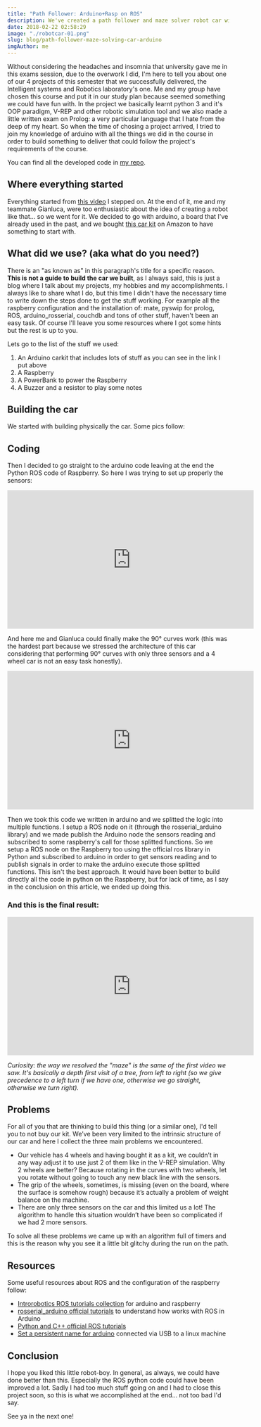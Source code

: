 ```yaml
---
title: "Path Follower: Arduino+Rasp on ROS"
description: We've created a path follower and maze solver robot car with, arduino, raspberry, ROS, Vrep and a bunch of other stuff
date: 2018-02-22 02:58:29
image: "./robotcar-01.png"
slug: blog/path-follower-maze-solving-car-arduino
imgAuthor: me
---
```


Without considering the headaches and insomnia that university gave me in this exams session, due to the overwork I did, I'm here to tell you about one of our 4 projects of this semester that we successfully delivered, the Intelligent systems and Robotics laboratory's one.
Me and my group have chosen this course and put it in our study plan because seemed something we could have fun with. In the project we basically learnt python 3 and it's OOP paradigm, V-REP and other robotic simulation tool and we also made a little written exam on Prolog: a very particular language that I hate from the deep of my heart.
So when the time of chosing a project arrived, I tried to join my knowledge of arduino with all the things we did in the course in order to build something to deliver that could follow the project's requirements of the course.

You can find all the developed code in [my repo](https://github.com/giacomocerquone/robotics-MazeSolver).

## Where everything started

Everything started from [this video](https://www.youtube.com/watch?v=mJV-KDqHgDQ&t=36s) I stepped on.
At the end of it, me and my teammate Gianluca, were too enthusiastic about the idea of creating a robot like that... so we went for it. We decided to go with arduino, a board that I've already used in the past, and we bought [this car kit](https://www.amazon.it/Elegoo-Ultrasuoni-Bluetooth-Intelligente-Educativo/dp/B01MCWZQJX/ref=sr_1_1_sspa?ie=UTF8&qid=1519259214&sr=8-1-spons&keywords=arduino+car+kit&psc=1) on Amazon to have something to start with.

## What did we use? (aka what do you need?)

There is an "as known as" in this paragraph's title for a specific reason. **This is not a guide to build the car we built**, as I always said, this is just a blog where I talk about my projects, my hobbies and my accomplishments. I always like to share what I do, but this time I didn't have the necessary time to write down the steps done to get the stuff working. For example all the raspberry configuration and the installation of: mate, pyswip for prolog, ROS, arduino_rosserial, couchdb and tons of other stuff, haven't been an easy task. Of course I'll leave you some resources where I got some hints but the rest is up to you.

Lets go to the list of the stuff we used:

1. An Arduino carkit that includes lots of stuff as you can see in the link I put above
2. A Raspberry
3. A PowerBank to power the Raspberry
4. A Buzzer and a resistor to play some notes

## Building the car

We started with building physically the car. Some pics follow:

<!-- <div id="gallery">
  [{% asset_img Robot1.jpg Robot1 %}](Robot1.jpg)
  [{% asset_img Robot2.jpg Robot2 %}](Robot2.jpg)
  [{% asset_img Robot3.jpg Robot3 %}](Robot3.jpg)
  [{% asset_img Robot4.jpg Robot4 %}](Robot4.jpg)
  [{% asset_img Robot5.jpg Robot5 %}](Robot5.jpg)
  [{% asset_img Robot6.jpg Robot6 %}](Robot6.jpg)
</div> -->

## Coding

Then I decided to go straight to the arduino code leaving at the end the Python ROS code of Raspberry.
So here I was trying to set up properly the sensors:

<iframe width="560" height="315" src="https://www.youtube.com/embed/RjgZcfa6AfQ" frameborder="0" allow="autoplay; encrypted-media" allowfullscreen></iframe>

And here me and Gianluca could finally make the 90° curves work (this was the hardest part because we stressed the architecture of this car considering that performing 90° curves with only three sensors and a 4 wheel car is not an easy task honestly).

<iframe width="560" height="315" src="https://www.youtube.com/embed/GIVsGJr5Ixo" frameborder="0" allow="autoplay; encrypted-media" allowfullscreen></iframe>

Then we took this code we written in arduino and we splitted the logic into multiple functions. I setup a ROS node on it (through the rosserial_arduino library) and we made publish the Arduino node the sensors reading and subscribed to some raspberry's call for those splitted functions.
So we setup a ROS node on the Raspberry too using the official ros library in Python and subscribed to arduino in order to get sensors reading and to publish signals in order to make the arduino execute those splitted functions.
This isn't the best approach. It would have been better to build directly all the code in python on the Raspberry, but for lack of time, as I say in the conclusion on this article, we ended up doing this.

### And this is the final result:

<iframe width="560" height="315" src="https://www.youtube.com/embed/1q4MwfDBh3s" frameborder="0" allow="autoplay; encrypted-media" allowfullscreen></iframe>

_Curiosity: the way we resolved the "maze" is the same of the first video we saw. It's basically a depth first visit of a tree, from left to right (so we give precedence to a left turn if we have one, otherwise we go straight, otherwise we turn right)._

## Problems

For all of you that are thinking to build this thing (or a similar one), I'd tell you to not buy our kit. We’ve been very limited to the intrinsic structure of our car and here I collect the three main problems we encountered.

- Our vehicle has 4 wheels and having bought it as a kit, we couldn’t in any way adjust it to use just 2 of them like in the V-REP simulation.
  Why 2 wheels are better? Because rotating in the curves with two wheels, let you rotate without going to touch any new black line with the sensors.
- The grip of the wheels, sometimes, is missing (even on the board, where the surface is somehow rough) because it’s actually a problem of weight balance on the machine.
- There are only three sensors on the car and this limited us a lot! The algorithm to handle this situation wouldn’t have been so complicated if we had 2 more sensors.

To solve all these problems we came up with an algorithm full of timers and this is the reason why you see it a little bit glitchy during the run on the path.

## Resources

Some useful resources about ROS and the configuration of the raspberry follow:

- [Introrobotics ROS tutorials collection](https://www.intorobotics.com/ros-tutorials-start-working-arduino-raspberry-pi/) for arduino and raspberry
- [rosserial_arduino official tutorials](http://wiki.ros.org/rosserial_arduino/Tutorials) to understand how works with ROS in Arduino
- [Python and C++ official ROS tutorials](http://wiki.ros.org/ROS/Tutorials)
- [Set a persistent name for arduino](http://hintshop.ludvig.co.nz/show/persistent-names-usb-serial-devices/) connected via USB to a linux machine

## Conclusion

I hope you liked this little robot-boy. In general, as always, we could have done better than this. Especially the ROS python code could have been improved a lot. Sadly I had too much stuff going on and I had to close this project soon, so this is what we accomplished at the end... not too bad I'd say.

See ya in the next one!
